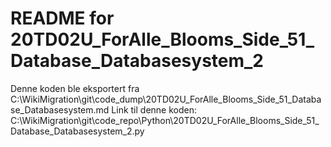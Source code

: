 # README for 20TD02U_ForAlle_Blooms_Side_51_Database_Databasesystem_2
Denne koden ble eksportert fra C:\WikiMigration\git\code_dump\20TD02U_ForAlle_Blooms_Side_51_Database_Databasesystem.md
Link til denne koden: C:\WikiMigration\git\code_repo\Python\20TD02U_ForAlle_Blooms_Side_51_Database_Databasesystem_2.py
